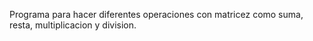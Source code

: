 Programa para hacer diferentes operaciones con matricez como suma, resta, multiplicacion y division.
